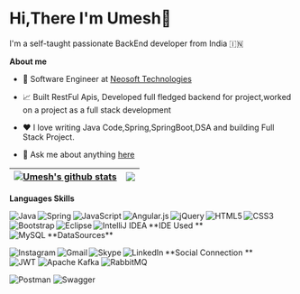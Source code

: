 # Hi,There I'm Umesh👋

I'm a self-taught passionate BackEnd developer from India 🇮🇳

**About me**

- 💼 Software Engineer at [Neosoft Technologies](https://www.neosofttech.com/)

- 📈 Built  RestFul Apis, Developed full fledged backend for project,worked on a project as a full stack development

- ❤️ I love writing Java Code,Spring,SpringBoot,DSA and building Full Stack Project.

- 💬 Ask me about anything [here](https://github.com/mauryau103/mauryau103/issues)




| <a href="https://github.com/mauryau103/github-readme-stats"><img align="center" src="https://github-readme-stats.vercel.app/api?username=mauryau103&show_icons=true&include_all_commits=true&theme=buefy&hide_border=true" alt="Umesh's github stats" /></a> | <a href="https://github.com/mauryau103/github-readme-stats"><img align="center" src="https://github-readme-stats.vercel.app/api/top-langs/?username=mauryau103&layout=compact&theme=buefy&hide_border=true" /></a> |
| ------------- | ------------- |

**Languages Skills**

<img align="left" alt="Java" src="https://img.shields.io/badge/java-%23ED8B00.svg?style=for-the-badge&logo=java&logoColor=white"/>

<img align="left" alt="Spring" src="https://img.shields.io/badge/spring-%236DB33F.svg?style=for-the-badge&logo=spring&logoColor=white"/>

<img align="left" alt="JavaScript" src="https://img.shields.io/badge/javascript-%23323330.svg?style=for-the-badge&logo=javascript&logoColor=%23F7DF1E" />

<img align="left" alt="Angular.js" src="https://img.shields.io/badge/angular.js-%23E23237.svg?style=for-the-badge&logo=angularjs&logoColor=white" />

<img align="left" alt="jQuery" src="https://img.shields.io/badge/jquery-%230769AD.svg?style=for-the-badge&logo=jquery&logoColor=white" />

<img align="left" alt="HTML5" src="https://img.shields.io/badge/html5-%23E34F26.svg?style=for-the-badge&logo=html5&logoColor=white" />

<img align="left" alt="CSS3" src="https://img.shields.io/badge/css3-%231572B6.svg?style=for-the-badge&logo=css3&logoColor=white" />

<img align="left" alt="Bootstrap" src="https://img.shields.io/badge/bootstrap-%23563D7C.svg?style=for-the-badge&logo=bootstrap&logoColor=white" />
<br>
**IDE Used **
<img align="left" alt="Eclipse" src="https://img.shields.io/badge/Eclipse-FE7A16.svg?style=for-the-badge&logo=Eclipse&logoColor=white" />
<img align="left" alt="IntelliJ IDEA" src="https://img.shields.io/badge/IntelliJIDEA-000000.svg?style=for-the-badge&logo=intellij-idea&logoColor=white" />

<br>
**DataSources**

<img align="left" alt="MySQL" src="https://img.shields.io/badge/mysql-%2300f.svg?style=for-the-badge&logo=mysql&logoColor=white" />


<img align="left" alt="" src="" />
<img align="left" alt="" src="" />
<img align="left" alt="" src="" />
<br>


**Social Connection **
<img align="left" alt="Instagram" src="https://img.shields.io/badge/Instagram-%23E4405F.svg?style=for-the-badge&logo=Instagram&logoColor=white" />
<img align="left" alt="Gmail" src="https://img.shields.io/badge/Gmail-D14836?style=for-the-badge&logo=gmail&logoColor=white" />
<img align="left" alt="Skype" src="https://img.shields.io/badge/Skype-%2300AFF0.svg?style=for-the-badge&logo=Skype&logoColor=white" />
<img align="left" alt="LinkedIn" src="https://img.shields.io/badge/linkedin-%230077B5.svg?style=for-the-badge&logo=linkedin&logoColor=white" />
<br>
![JWT](https://img.shields.io/badge/JWT-black?style=for-the-badge&logo=JSON%20web%20tokens)
![Apache Kafka](https://img.shields.io/badge/Apache%20Kafka-000?style=for-the-badge&logo=apachekafka)
![RabbitMQ](https://img.shields.io/badge/Rabbitmq-FF6600?style=for-the-badge&logo=rabbitmq&logoColor=white)




![Postman](https://img.shields.io/badge/Postman-FF6C37?style=for-the-badge&logo=postman&logoColor=white)
![Swagger](https://img.shields.io/badge/-Swagger-%23Clojure?style=for-the-badge&logo=swagger&logoColor=white)

